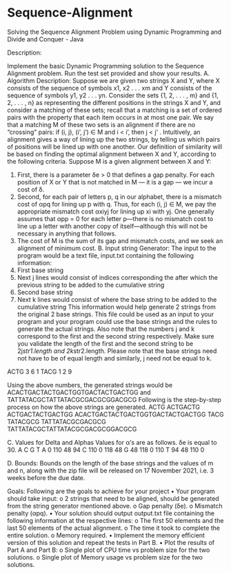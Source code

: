 # Sequence-Alignment
Solving the Sequence Alignment Problem using Dynamic Programming and Divide and Conquer - Java

Description:

Implement the basic Dynamic Programming solution to the Sequence Alignment problem. Run the test set provided and show your results. 
A. Algorithm Description: 
Suppose we are given two strings X and Y, where X consists of the sequence of symbols x1, x2 . . . xm and Y consists of the sequence of symbols y1, y2 . . . yn. Consider the sets {1, 2, . . . , m} and {1, 2, . . . , n} as representing the different positions in the strings X and Y, and consider a matching of these sets; recall that a matching is a set of ordered pairs with the property that each item occurs in at most one pair. We say that a matching M of these two sets is an alignment if there are no “crossing” pairs: if (i, j), (i’, j’) ∈ M and i < i’, then j < j’ . Intuitively, an alignment gives a way of lining up the two strings, by telling us which pairs of positions will be lined up with one another. 
Our definition of similarity will be based on finding the optimal alignment between X and Y, according to the following criteria. Suppose M is a given alignment between X and Y: 
1.	First, there is a parameter δe > 0 that defines a gap penalty. For each position of X or Y that is not matched in M — it is a gap — we incur a cost of δ. 
2.	Second, for each pair of letters p, q in our alphabet, there is a mismatch cost of αpq for lining up p with q. Thus, for each (i, j) ∈ M, we pay the appropriate mismatch cost αxiyj for lining up xi with yj. One generally assumes that αpp = 0 for each letter p—there is no mismatch cost to line up a letter with another copy of itself—although this will not be necessary in anything that follows. 
3.	The cost of M is the sum of its gap and mismatch costs, and we seek an alignment of minimum cost. 
B. Input string Generator:
The input to the program would be a text file, input.txt containing the following 
information: 
1.	First base string 
2.	Next j lines would consist of indices corresponding the after which the 
previous string to be added to the cumulative string 
3.	Second base string 
4.	Next k lines would consist of where the base string to be added to the 
cumulative string 
This information would help generate 2 strings from the original 2 base strings. This file could be used as an input to your program and your program could use the base strings and the rules to generate the actual strings. Also note that the numbers j and k correspond to the first and the second string respectively. Make sure you validate the length of the first and the second string to be 2j*str1.length and 2k*str2.length. Please note that the base strings need not have to be of equal length and similarly, j need not be equal to k. 

  ACTG
  3
  6
  1
  TACG
  1
  2
  9 

Using the above numbers, the generated strings would be 
ACACTGACTACTGACTGGTGACTACTGACTGG and TATTATACGCTATTATACGCGACGCGGACGCG 
Following is the step-by-step process on how the above strings are generated. 
  ACTG
  ACTGACTG
  ACTGACTACTGACTGG
  ACACTGACTACTGACTGGTGACTACTGACTGG
  TACG
  TATACGCG
  TATTATACGCGACGCG
  TATTATACGCTATTATACGCGACGCGGACGCG

C. Values for Delta and Alphas
Values for α’s are as follows. δe is equal to 30. 
	A 	C 	G 	T 
A 	0 	110 	48 	94 
C 	110 	0 	118 	48 
G 	48 	118 	0 	110 
T 	94 	48 	110 	0 

D. Bounds:
Bounds on the length of the base strings and the values of m and n, along with the zip file will be released on 17 November 2021, i.e. 3 weeks before the due date. 

Goals:
Following are the goals to achieve for your project 
•	Your program should take input: 
o	2 strings that need to be aligned, should be generated from the string generator mentioned above. 
o	Gap penalty (δe). 
o	Mismatch penalty (αpq). 
•	Your solution should output output.txt file containing the following information at the respective lines: 
o	The first 50 elements and the last 50 elements of the actual alignment. 
o	The time it took to complete the entire solution. 
o	Memory required. 
•	Implement the memory efficient version of this solution and repeat the tests in Part B. 
•	Plot the results of Part A and Part B: 
o	Single plot of CPU time vs problem size for the two solutions. 
o	Single plot of Memory usage vs problem size for the two solutions. 



